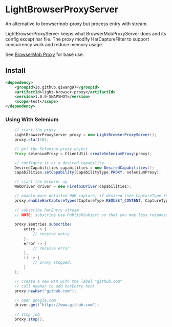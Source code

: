 # LightBrowserProxyServer

An alternative to browsermob-proxy but process entry with stream.

LightBrowserProxyServer keeps what BrowserMobProxyServer does and its config except har file.
The proxy modify HarCaptureFilter to support concurrency work and reduce memory usage.

See [BrowserMob Proxy](https://github.com/lightbody/browsermob-proxy) for base use.

## Install

```xml
<dependency>
    <groupId>io.github.qiwang97</groupId>
    <artifactId>light-browser-proxy</artifactId>
    <version>1.0.0-SNAPSHOT</version>
    <scope>test</scope>
</dependency>
```
### Using With Selenium
```java
    // start the proxy
    LightBrowserProxyServer proxy = new LightBrowserProxyServer();
    proxy.start(0);

    // get the Selenium proxy object
    Proxy seleniumProxy = ClientUtil.createSeleniumProxy(proxy);

    // configure it as a desired capability
    DesiredCapabilities capabilities = new DesiredCapabilities();
    capabilities.setCapability(CapabilityType.PROXY, seleniumProxy);

    // start the browser up
    WebDriver driver = new FirefoxDriver(capabilities);

    // enable more detailed HAR capture, if desired (see CaptureType for the complete list)
    proxy.enableHarCaptureTypes(CaptureType.REQUEST_CONTENT, CaptureType.RESPONSE_CONTENT);
    
    // subscribe harEntry stream
    // NOTE: subscribe use PublishSubject so that you may loss response before subscribe.
    
	proxy.$entries.subscribe(
		entry -> {
			// receive entry
		},
		error -> {
			// receive error
		},
		() -> {
			// proxy stopped.
		}
	);

    // create a new HAR with the label "github.com"
    // call newHar to add harEntry hook
    proxy.newHar("github.com");

    // open google.com
    driver.get("https://www.github.com");
    
    // stop job
    proxy.stop();
```

